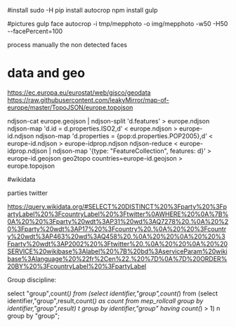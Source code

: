 #install
sudo -H pip install autocrop
npm install
gulp


#pictures
gulp face
autocrop -i tmp/mepphoto -o img/mepphoto -w50 -H50 --facePercent=100

process manually the non detected faces


# data and geo
https://ec.europa.eu/eurostat/web/gisco/geodata
https://raw.githubusercontent.com/leakyMirror/map-of-europe/master/TopoJSON/europe.topojson

ndjson-cat europe.geojson | ndjson-split 'd.features' > europe.ndjson
ndjson-map 'd.id = d.properties.ISO2,d' < europe.ndjson > europe-id.ndjson
ndjson-map 'd.properties = {pop:d.properties.POP2005},d' < europe-id.ndjson > europe-idprop.ndjson
ndjson-reduce < europe-idprop.ndjson | ndjson-map '{type: "FeatureCollection", features: d}' > europe-id.geojson
geo2topo countries=europe-id.geojson > europe.topojson

#wikidata

parties twitter

https://query.wikidata.org/#SELECT%20DISTINCT%20%3Fparty%20%3FpartyLabel%20%3FcountryLabel%20%3Ftwitter%0AWHERE%20%0A%7B%0A%20%20%3Fparty%20wdt%3AP31%20wd%3AQ7278%20.%0A%20%20%3Fparty%20wdt%3AP17%20%3Fcountry%20.%0A%20%20%3Fcountry%20wdt%3AP463%20wd%3AQ458%20.%0A%20%20%0A%20%20%3Fparty%20wdt%3AP2002%20%3Ftwitter%20.%0A%20%20%0A%20%20SERVICE%20wikibase%3Alabel%20%7B%20bd%3AserviceParam%20wikibase%3Alanguage%20%22fr%2Cen%22.%20%7D%0A%7D%20ORDER%20BY%20%3FcountryLabel%20%3FpartyLabel

Group discipline:

select "group",count(*) from (select identifier,"group",count(*) from (select identifier,"group",result,count(*) as count from mep_rollcall group by identifier,"group",result) t group by identifier,"group" having count(*) > 1) n group by "group";

